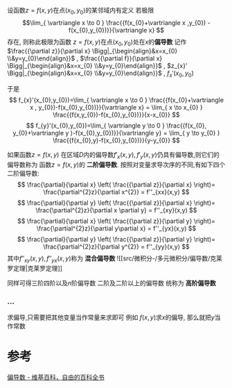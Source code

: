 
设函数$z=f(x,y)$在点$(x_{0},y_{0})$的某邻域内有定义
若极限$$\lim_{ \vartriangle x \to 0 } \frac{{f(x_{0}+\vartriangle x ,y_{0}) - f(x_{0},y_{0})}}{\vartriangle x} $$存在,
则称此极限为函数 $z=f(x,y)$在点$(x_{0},y_{0})$处在$x$的**偏导数**
记作
$\frac{{\partial z}}{\partial x} \Bigg|_{\begin{align}&x=x_{0} \\&y=y_{0}\end{align}}$ , $\frac{{\partial f}}{\partial x} \Bigg|_{\begin{align}&x=x_{0} \\&y=y_{0}\end{align}}$ , $z_{x}' \Bigg|_{\begin{align}&x=x_{0} \\&y=y_{0}\end{align}}$ , $f_{x}'(x_{0},y_{0})$ 

于是
$$
f_{x}'(x_{0},y_{0})=\lim_{ \vartriangle x \to 0 } \frac{{f(x_{0}+\vartriangle x , y_{0})-f(x_{0},y_{0})}}{\vartriangle x} = \lim_{ x \to x_{0} } \frac{{f(x,y_{0})-f(x_{0},y_{0})}}{x-x_{0}}
$$
$$
f_{y}'(x_{0},y_{0})=\lim_{ \vartriangle y \to 0 } \frac{{f(x_{0}, y_{0}+\vartriangle y )-f(x_{0},y_{0})}}{\vartriangle y} = \lim_{ y \to y_{0} } \frac{{f(x_{0},y)-f(x_{0},y_{0})}}{y-y_{0}}
$$

如果函数$z=f(x,y)$ 在区域$D$内的偏导数$f'_{x}(x,y),f'_{y}(x,y)$仍具有偏导数,则它们的偏导数称为 函数$z=f(x,y)$的 **二阶偏导数**.
按照对变量求导次序的不同,有如下四个二阶偏导数:
$$
\frac{\partial}{\partial x} \left( \frac{{\partial z}}{\partial x}
\right)=
\frac{\partial^{2}z}{\partial x^{2}} =
f''_{xx}(x,y)
$$
$$
\frac{\partial}{\partial y} \left( \frac{{\partial z}}{\partial x}
\right)=
\frac{\partial^{2}z}{\partial x \partial y} =
f''_{xy}(x,y)
$$
$$
\frac{\partial}{\partial x} \left( \frac{{\partial z}}{\partial y}
\right)=
\frac{\partial^{2}z}{\partial y\partial x} =
f''_{yx}(x,y)
$$
$$
\frac{\partial}{\partial y} \left( \frac{{\partial z}}{\partial y}
\right)=
\frac{\partial^{2}z}{\partial y^{2}} =
f''_{yy}(x,y)
$$
其中$f''_{xy}(x,y),f''_{yx}(x,y)$称为 **混合偏导数**
	![[src/微积分-/多元微积分/偏导数/克莱罗定理|克莱罗定理]]

同样可得三阶四阶以及$n$阶偏导数
二阶及二阶以上的偏导数 统称为 **高阶偏导数**

### ...
求偏导,只需要把其他变量当作常量来求即可
例如 $f(x,y)$求$x$的偏导, 那么就把$y$当作常数

# 参考
[偏导数 - 维基百科，自由的百科全书](https://zh.wikipedia.org/wiki/%E5%81%8F%E5%AF%BC%E6%95%B0)
